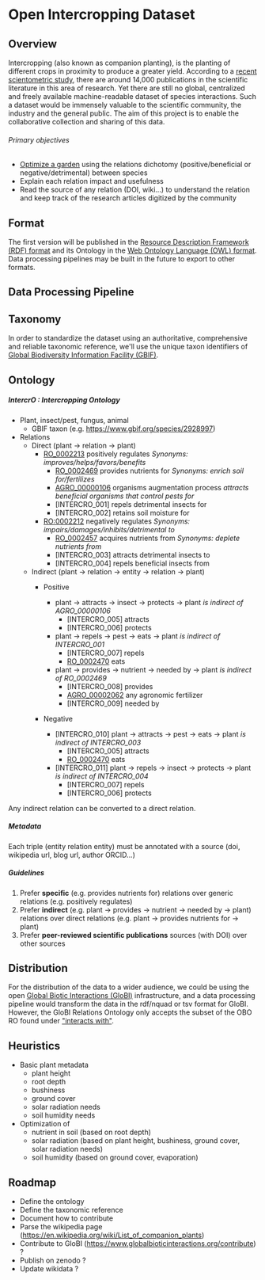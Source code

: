 # Open Intercropping Dataset

## Overview 
Intercropping (also known as companion planting), is the planting of different crops in proximity to produce a greater yield. According to a [recent scientometric study](https://www.mdpi.com/2071-1050/13/5/2430/htm), there are around 14,000 publications in the scientific literature in this area of research. Yet there are still no global, centralized and freely available machine-readable dataset of species interactions. Such a dataset would be immensely valuable to the scientific community, the industry and the general public. 
The aim of this project is to enable the collaborative collection and sharing of this data.


###### Primary objectives

- [Optimize a garden](https://arxiv.org/abs/2101.10827) using the relations dichotomy (positive/beneficial or negative/detrimental) between species
- Explain each relation impact and usefulness
- Read the source of any relation (DOI, wiki...) to understand the relation and keep track of the research articles digitized by the community
 
## Format

The first version will be published in the [Resource Description Framework (RDF) format](https://www.w3.org/TR/rdf11-concepts/) and its Ontology in the [Web Ontology Language (OWL) format](https://www.w3.org/TR/owl2-overview/). Data processing pipelines may be built in the future to export to other formats.


## Data Processing Pipeline



## Taxonomy

In order to standardize the dataset using an authoritative, comprehensive and reliable taxonomic reference, we'll use the unique taxon identifiers of [Global Biodiversity Information Facility (GBIF)](https://www.gbif.org/).

## Ontology


##### IntercrO : Intercropping Ontology

- Plant, insect/pest, fungus, animal
    - GBIF taxon (e.g. https://www.gbif.org/species/2928997)
- Relations
    - Direct (plant -> relation -> plant)
        - [RO_0002213](http://purl.obolibrary.org/obo/RO_0002213) positively regulates
        *Synonyms: improves/helps/favors/benefits*
            - [RO_0002469](http://purl.obolibrary.org/obo/RO_0002469) provides nutrients for
            *Synonyms: enrich soil for/fertilizes*
            - [AGRO_00000106](http://purl.obolibrary.org/obo/AGRO_00000106) organisms augmentation process
            *attracts beneficial organisms that control pests for*
            - [INTERCRO_001] repels detrimental insects for
            - [INTERCRO_002] retains soil moisture for
        - [RO:0002212](http://purl.obolibrary.org/obo/RO_0002212) negatively regulates
        *Synonyms: impairs/damages/inhibits/detrimental to*
            - [RO_0002457](http://purl.obolibrary.org/obo/RO_0002457) acquires nutrients from
            *Synonyms: deplete nutrients from*
            - [INTERCRO_003] attracts detrimental insects to
            - [INTERCRO_004] repels beneficial insects from
    - Indirect (plant -> relation -> entity -> relation -> plant)
        - Positive 
            - plant -> attracts -> insect -> protects -> plant
            *is indirect of AGRO_00000106*
                - [INTERCRO_005] attracts
                - [INTERCRO_006] protects
            - plant -> repels -> pest -> eats -> plant
            *is indirect of INTERCRO_001*
                - [INTERCRO_007] repels
                - [RO_0002470](http://purl.obolibrary.org/obo/RO_0002470) eats
            - plant -> provides -> nutrient -> needed by -> plant
            *is indirect of RO_0002469*
                - [INTERCRO_008] provides
                - [AGRO_00002062](http://purl.obolibrary.org/obo/AGRO_00002062) any agronomic fertilizer
                - [INTERCRO_009] needed by
                
        - Negative
            - [INTERCRO_010] plant -> attracts -> pest -> eats -> plant
            *is indirect of INTERCRO_003*
                - [INTERCRO_005] attracts
                - [RO_0002470](http://purl.obolibrary.org/obo/RO_0002470) eats
            - [INTERCRO_011] plant -> repels -> insect -> protects -> plant
            *is indirect of INTERCRO_004*
                - [INTERCRO_007] repels
                - [INTERCRO_006] protects

Any indirect relation can be converted to a direct relation.

##### Metadata

Each triple (entity relation entity) must be annotated with a source (doi, wikipedia url, blog url, author ORCID...)


##### Guidelines

1. Prefer **specific** (e.g. provides nutrients for) relations over generic relations (e.g. positively regulates)
1. Prefer **indirect** (e.g. plant -> provides -> nutrient -> needed by -> plant) relations over direct relations (e.g. plant -> provides nutrients for -> plant)
1. Prefer **peer-reviewed scientific publications** sources (with DOI) over other sources

## Distribution

For the distribution of the data to a wider audience, we could be using the open [Global Biotic Interactions (GloBI)](https://www.globalbioticinteractions.org/) infrastructure, and a data processing pipeline would transform the data in the rdf/nquad or tsv format for GloBI. 
However, the GloBI Relations Ontology only accepts the subset of the OBO RO found under ["interacts with"](http://purl.obolibrary.org/obo/RO_0002434).

## Heuristics

- Basic plant metadata
    - plant height
    - root depth
    - bushiness
    - ground cover
    - solar radiation needs
    - soil humidity needs
- Optimization of
    - nutrient in soil (based on root depth)
    - solar radiation (based on plant height, bushiness, ground cover, solar radiation needs)
    - soil humidity (based on ground cover, evaporation)


## Roadmap
- Define the ontology
- Define the taxonomic reference
- Document how to contribute
- Parse the wikipedia page (https://en.wikipedia.org/wiki/List_of_companion_plants)
- Contribute to GloBI (https://www.globalbioticinteractions.org/contribute) ?
- Publish on zenodo ?
- Update wikidata ?



